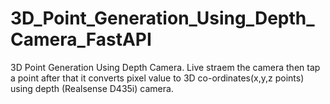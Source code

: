 # 3D_Point_Generation_Using_Depth_Camera_FastAPI
3D Point Generation Using Depth Camera. Live straem the camera then tap a point after that it converts pixel value to 3D co-ordinates(x,y,z points) using depth (Realsense D435i) camera.
